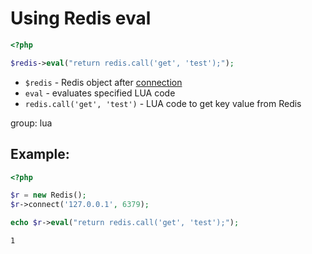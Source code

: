 # Using Redis eval

```php
<?php

$redis->eval("return redis.call('get', 'test');");
```

- `$redis` - Redis object after [connection](/php-redis/how-to-connect-to-redis)
- `eval` - evaluates specified LUA code
- `redis.call('get', 'test')` - LUA code to get key value from Redis

group: lua

## Example: 
```php
<?php

$r = new Redis(); 
$r->connect('127.0.0.1', 6379); 

echo $r->eval("return redis.call('get', 'test');");
```
```
1
```

